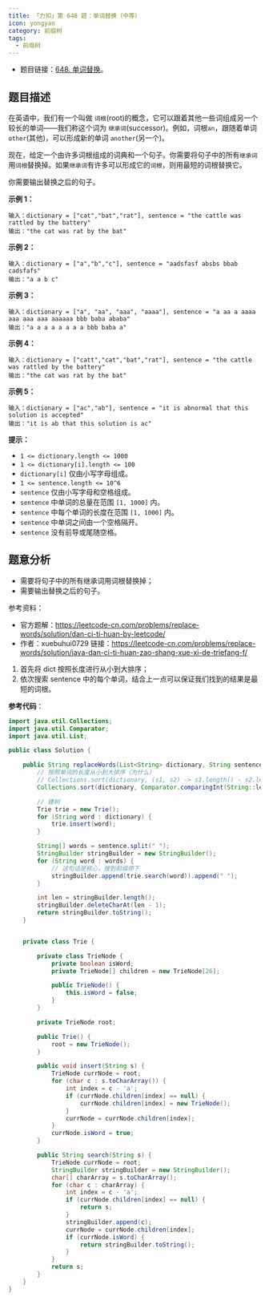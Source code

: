 ```yaml
---
title: 「力扣」第 648 题：单词替换（中等）
icon: yongyan
category: 前缀树
tags:
  - 前缀树
---
```


+ 题目链接：[648. 单词替换](https://leetcode-cn.com/problems/replace-words/)。

## 题目描述

在英语中，我们有一个叫做 `词根`(root)的概念，它可以跟着其他一些词组成另一个较长的单词——我们称这个词为 `继承词`(successor)。例如，词根`an`，跟随着单词 `other`(其他)，可以形成新的单词 `another`(另一个)。

现在，给定一个由许多词根组成的词典和一个句子。你需要将句子中的所有`继承词`用`词根`替换掉。如果`继承词`有许多可以形成它的`词根`，则用最短的词根替换它。

你需要输出替换之后的句子。



**示例 1：**

```
输入：dictionary = ["cat","bat","rat"], sentence = "the cattle was rattled by the battery"
输出："the cat was rat by the bat"
```

**示例 2：**

```
输入：dictionary = ["a","b","c"], sentence = "aadsfasf absbs bbab cadsfafs"
输出："a a b c"
```

**示例 3：**

```
输入：dictionary = ["a", "aa", "aaa", "aaaa"], sentence = "a aa a aaaa aaa aaa aaa aaaaaa bbb baba ababa"
输出："a a a a a a a a bbb baba a"
```

**示例 4：**

```
输入：dictionary = ["catt","cat","bat","rat"], sentence = "the cattle was rattled by the battery"
输出："the cat was rat by the bat"
```

**示例 5：**

```
输入：dictionary = ["ac","ab"], sentence = "it is abnormal that this solution is accepted"
输出："it is ab that this solution is ac"
```



**提示：**

- `1 <= dictionary.length <= 1000`
- `1 <= dictionary[i].length <= 100`
- `dictionary[i]` 仅由小写字母组成。
- `1 <= sentence.length <= 10^6`
- `sentence` 仅由小写字母和空格组成。
- `sentence` 中单词的总量在范围 `[1, 1000]` 内。
- `sentence` 中每个单词的长度在范围 `[1, 1000]` 内。
- `sentence` 中单词之间由一个空格隔开。
- `sentence` 没有前导或尾随空格。

## 题意分析

+ 需要将句子中的所有继承词用词根替换掉；
+ 需要输出替换之后的句子。

参考资料：

+ 官方题解：https://leetcode-cn.com/problems/replace-words/solution/dan-ci-ti-huan-by-leetcode/
+ 作者：xuebuhui0729
  链接：https://leetcode-cn.com/problems/replace-words/solution/java-dan-ci-ti-huan-zao-shang-xue-xi-de-triefang-f/

1. 首先将 dict 按照长度进行从小到大排序；
2. 依次搜索 sentence 中的每个单词，结合上一点可以保证我们找到的结果是最短的词根。


**参考代码**：


```java
import java.util.Collections;
import java.util.Comparator;
import java.util.List;

public class Solution {

    public String replaceWords(List<String> dictionary, String sentence) {
        // 按照单词的长度从小到大排序（为什么）
        // Collections.sort(dictionary, (s1, s2) -> s1.length() - s2.length());
        Collections.sort(dictionary, Comparator.comparingInt(String::length));

        // 建树
        Trie trie = new Trie();
        for (String word : dictionary) {
            trie.insert(word);
        }

        String[] words = sentence.split(" ");
        StringBuilder stringBuilder = new StringBuilder();
        for (String word : words) {
            // 这句话是核心，搜到前缀停下
            stringBuilder.append(trie.search(word)).append(" ");
        }

        int len = stringBuilder.length();
        stringBuilder.deleteCharAt(len - 1);
        return stringBuilder.toString();
    }


    private class Trie {

        private class TrieNode {
            private boolean isWord;
            private TrieNode[] children = new TrieNode[26];

            public TrieNode() {
                this.isWord = false;
            }
        }

        private TrieNode root;

        public Trie() {
            root = new TrieNode();
        }

        public void insert(String s) {
            TrieNode currNode = root;
            for (char c : s.toCharArray()) {
                int index = c - 'a';
                if (currNode.children[index] == null) {
                    currNode.children[index] = new TrieNode();
                }
                currNode = currNode.children[index];
            }
            currNode.isWord = true;
        }

        public String search(String s) {
            TrieNode currNode = root;
            StringBuilder stringBuilder = new StringBuilder();
            char[] charArray = s.toCharArray();
            for (char c : charArray) {
                int index = c - 'a';
                if (currNode.children[index] == null) {
                    return s;
                }
                stringBuilder.append(c);
                currNode = currNode.children[index];
                if (currNode.isWord) {
                    return stringBuilder.toString();
                }
            }
            return s;
        }
    }
}
```







